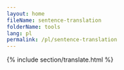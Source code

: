 ```yaml
---
layout: home
fileName: sentence-translation
folderName: tools
lang: pl
permalink: /pl/sentence-translation
---
```

{% include section/translate.html %}